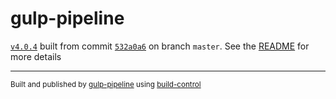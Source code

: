 # gulp-pipeline

[`v4.0.4`](../../releases/tag/v4.0.4) built from commit [`532a0a6`](../../commit/532a0a67c51f6a9a2828536d3a886172a71c5c63) on branch `master`. See the [README](../..) for more details

---
<sup>Built and published by [gulp-pipeline](https://github.com/alienfast/gulp-pipeline) using [build-control](https://github.com/alienfast/build-control)</sup>
